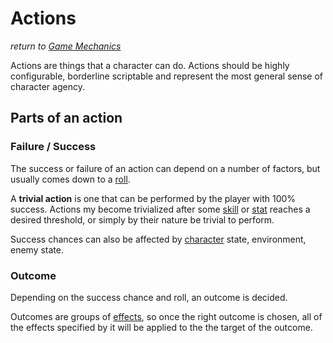 # Actions
*return to [Game Mechanics](README.md)*

Actions are things that a character can do. Actions should be highly configurable, borderline scriptable and represent the most general sense of character agency.

## Parts of an action

### Failure / Success

The success or failure of an action can depend on a number of factors, but usually comes down to a [roll](rolls.md).

A **trivial action** is one that can be performed by the player with 100% success. Actions my become trivialized after some [skill](skills.md) or [stat](stats.md) reaches a desired threshold, or simply by their nature be trivial to perform.

Success chances can also be affected by [character](character.md) state, environment, enemy state.

### Outcome

Depending on the success chance and roll, an outcome is decided. 

Outcomes are groups of [effects](effects.md), so once the right outcome is chosen, all of the effects specified by it will be applied to the the target of the outcome.

